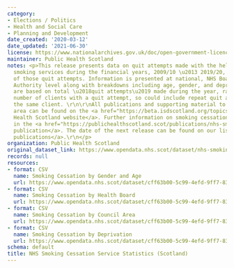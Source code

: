 ```yaml
---
category:
- Elections / Politics
- Health and Social Care
- Planning and Development
date_created: '2020-03-12'
date_updated: '2021-06-30'
license: https://www.nationalarchives.gov.uk/doc/open-government-licence/version/3/
maintainer: Public Health Scotland
notes: <p>This release presents data on quit attempts made with the help of NHS stop
  smoking services during the financial years, 2009/10 \u2013 2019/20, and the outcomes
  of those quit attempts. Information is presented at national, NHS Board and Local
  Authority level along with breakdowns including age, gender, and deprivation. Statistics
  are based on total \u2018quit attempts\u2019 made during the year, rather than total
  number of clients with a quit attempt, so could include repeat quit attempts for
  the same client. \r\n\r\nAll publications and supporting material to this topic
  area can be found on the <a href="https://beta.isdscotland.org/topics/smoking-cessation/">Public
  Health Scotland website</a>. Further information on smoking cessation can be found
  in the <a href="https://publichealthscotland.scot/publications/nhs-smoking-cessation-service-statistics-scotland/">annual
  publication</a>. The date of the next release can be found on our list of <a href="https://publichealthscotland.scot/publications/forthcoming-publications/">forthcoming
  publications</a>.\r\n</p>
organization: Public Health Scotland
original_dataset_link: https://www.opendata.nhs.scot/dataset/nhs-smoking-cessation-service-statistics-scotland
records: null
resources:
- format: CSV
  name: Smoking Cessation by Gender and Age
  url: https://www.opendata.nhs.scot/dataset/cff63b00-5c99-4efd-9ff7-83c4a1a95fe9/resource/a020dc7b-750d-4170-9472-9901a514912b/download/smoking_cessation_gender_age_oct20_with_historic.csv
- format: CSV
  name: Smoking Cessation by Health Board
  url: https://www.opendata.nhs.scot/dataset/cff63b00-5c99-4efd-9ff7-83c4a1a95fe9/resource/ab8f845a-fd24-4046-b2e6-2381782251fb/download/smoking_cessation_hb_treatment_oct20_with_historic.csv
- format: CSV
  name: Smoking Cessation by Council Area
  url: https://www.opendata.nhs.scot/dataset/cff63b00-5c99-4efd-9ff7-83c4a1a95fe9/resource/6cc0ab97-992d-4292-9d94-cc5e675d58a1/download/smoking_cessation_council_area_oct20_with_historic.csv
- format: CSV
  name: Smoking Cessation by Deprivation
  url: https://www.opendata.nhs.scot/dataset/cff63b00-5c99-4efd-9ff7-83c4a1a95fe9/resource/25e85a15-c1c4-4cef-9c87-b777beaa3323/download/smoking_cessation_simd_quintile_oct20_with_historic.csv
schema: default
title: NHS Smoking Cessation Service Statistics (Scotland)
---
```

